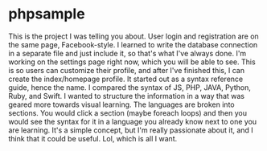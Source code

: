 # phpsample
This is the project I was telling you about. User login and registration are on the same page, Facebook-style. I learned to write the database connection in a separate file and just include it, so that's what I've always done. I'm working on the settings page right now, which you will be able to see. This is so users can customize their profile, and after I've finished this, I can create the index/homepage profile. It started out as a syntax reference guide, hence the name. I compared the syntax of JS, PHP, JAVA, Python, Ruby, and Swift. I wanted to structure the information in a way that was geared more towards visual learning. The languages are broken into sections. You would click a section (maybe foreach loops) and then you would see the syntax for it in a language you already know next to one you are learning. It's a simple concept, but I'm really passionate about it, and I think that it could be useful. Lol, which is all I want.
